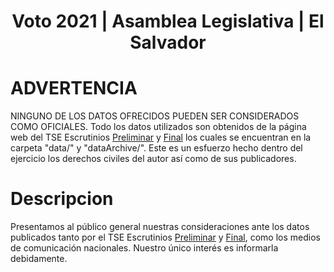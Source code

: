 <h1 align="center">
  Voto 2021 | Asamblea Legislativa | El Salvador
</h1>

# ADVERTENCIA

NINGUNO DE LOS DATOS OFRECIDOS PUEDEN SER CONSIDERADOS COMO OFICIALES. Todo los datos utilizados son obtenidos de la página web del TSE Escrutinios [Preliminar](https://elecciones2021.tse.gob.sv) y [Final](https://escrutinio2021.tse.gob.sv) los cuales se encuentran en la carpeta "data/" y "dataArchive/". Este es un esfuerzo hecho dentro del ejercicio los derechos civiles del autor así como de sus publicadores.

# Descripcion

Presentamos al público general nuestras consideraciones ante los datos publicados tanto por el TSE Escrutinios [Preliminar](https://elecciones2021.tse.gob.sv) y [Final](https://escrutinio2021.tse.gob.sv), como los medios de comunicación nacionales. Nuestro único interés es informarla debidamente.
